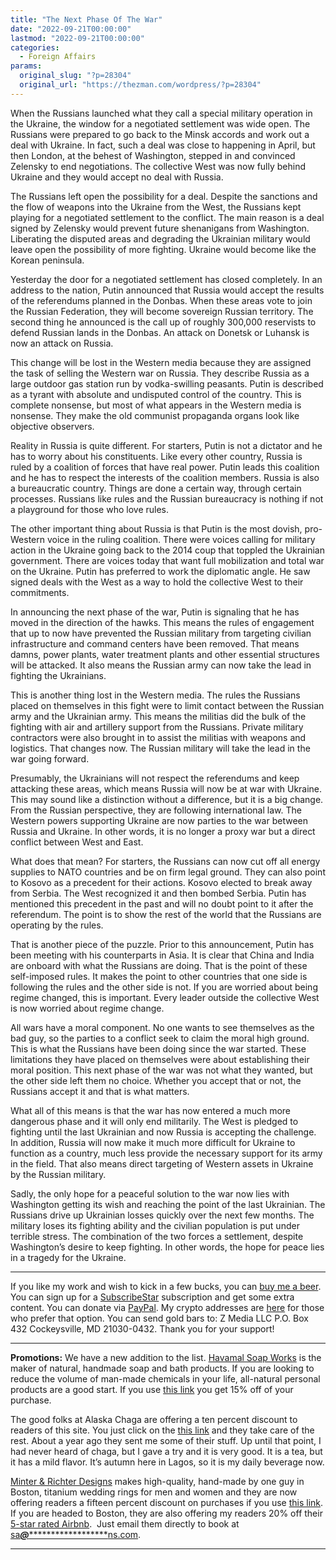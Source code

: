 ```yaml
---
title: "The Next Phase Of The War"
date: "2022-09-21T00:00:00"
lastmod: "2022-09-21T00:00:00"
categories:
  - Foreign Affairs
params:
  original_slug: "?p=28304"
  original_url: "https://thezman.com/wordpress/?p=28304"
---
```


When the Russians launched what they call a special military operation
in the Ukraine, the window for a negotiated settlement was wide open.
The Russians were prepared to go back to the Minsk accords and work out
a deal with Ukraine. In fact, such a deal was close to happening in
April, but then London, at the behest of Washington, stepped in and
convinced Zelensky to end negotiations. The collective West was now
fully behind Ukraine and they would accept no deal with Russia.

The Russians left open the possibility for a deal. Despite the sanctions
and the flow of weapons into the Ukraine from the West, the Russians
kept playing for a negotiated settlement to the conflict. The main
reason is a deal signed by Zelensky would prevent future shenanigans
from Washington. Liberating the disputed areas and degrading the
Ukrainian military would leave open the possibility of more fighting.
Ukraine would become like the Korean peninsula.

Yesterday the door for a negotiated settlement has closed completely. In
an address to the nation, Putin announced that Russia would accept the
results of the referendums planned in the Donbas. When these areas vote
to join the Russian Federation, they will become sovereign Russian
territory. The second thing he announced is the call up of roughly
300,000 reservists to defend Russian lands in the Donbas. An attack on
Donetsk or Luhansk is now an attack on Russia.

This change will be lost in the Western media because they are assigned
the task of selling the Western war on Russia. They describe Russia as a
large outdoor gas station run by vodka-swilling peasants. Putin is
described as a tyrant with absolute and undisputed control of the
country. This is complete nonsense, but most of what appears in the
Western media is nonsense. They make the old communist propaganda organs
look like objective observers.

Reality in Russia is quite different. For starters, Putin is not a
dictator and he has to worry about his constituents. Like every other
country, Russia is ruled by a coalition of forces that have real power.
Putin leads this coalition and he has to respect the interests of the
coalition members. Russia is also a bureaucratic country. Things are
done a certain way, through certain processes. Russians like rules and
the Russian bureaucracy is nothing if not a playground for those who
love rules.

The other important thing about Russia is that Putin is the most dovish,
pro-Western voice in the ruling coalition. There were voices calling for
military action in the Ukraine going back to the 2014 coup that toppled
the Ukrainian government. There are voices today that want full
mobilization and total war on the Ukraine. Putin has preferred to work
the diplomatic angle. He saw signed deals with the West as a way to hold
the collective West to their commitments.

In announcing the next phase of the war, Putin is signaling that he has
moved in the direction of the hawks. This means the rules of engagement
that up to now have prevented the Russian military from targeting
civilian infrastructure and command centers have been removed. That
means damns, power plants, water treatment plants and other essential
structures will be attacked. It also means the Russian army can now take
the lead in fighting the Ukrainians.

This is another thing lost in the Western media. The rules the Russians
placed on themselves in this fight were to limit contact between the
Russian army and the Ukrainian army. This means the militias did the
bulk of the fighting with air and artillery support from the Russians.
Private military contractors were also brought in to assist the militias
with weapons and logistics. That changes now. The Russian military will
take the lead in the war going forward.

Presumably, the Ukrainians will not respect the referendums and keep
attacking these areas, which means Russia will now be at war with
Ukraine. This may sound like a distinction without a difference, but it
is a big change. From the Russian perspective, they are following
international law. The Western powers supporting Ukraine are now parties
to the war between Russia and Ukraine. In other words, it is no longer a
proxy war but a direct conflict between West and East.

What does that mean? For starters, the Russians can now cut off all
energy supplies to NATO countries and be on firm legal ground. They can
also point to Kosovo as a precedent for their actions. Kosovo elected to
break away from Serbia. The West recognized it and then bombed Serbia.
Putin has mentioned this precedent in the past and will no doubt point
to it after the referendum. The point is to show the rest of the world
that the Russians are operating by the rules.

That is another piece of the puzzle. Prior to this announcement, Putin
has been meeting with his counterparts in Asia. It is clear that China
and India are onboard with what the Russians are doing. That is the
point of these self-imposed rules. It makes the point to other countries
that one side is following the rules and the other side is not. If you
are worried about being regime changed, this is important. Every leader
outside the collective West is now worried about regime change.

All wars have a moral component. No one wants to see themselves as the
bad guy, so the parties to a conflict seek to claim the moral high
ground. This is what the Russians have been doing since the war started.
These limitations they have placed on themselves were about establishing
their moral position. This next phase of the war was not what they
wanted, but the other side left them no choice. Whether you accept that
or not, the Russians accept it and that is what matters.

What all of this means is that the war has now entered a much more
dangerous phase and it will only end militarily. The West is pledged to
fighting until the last Ukrainian and now Russia is accepting the
challenge. In addition, Russia will now make it much more difficult for
Ukraine to function as a country, much less provide the necessary
support for its army in the field. That also means direct targeting of
Western assets in Ukraine by the Russian military.

Sadly, the only hope for a peaceful solution to the war now lies with
Washington getting its wish and reaching the point of the last
Ukrainian. The Russians drive up Ukrainian losses quickly over the next
few months. The military loses its fighting ability and the civilian
population is put under terrible stress. The combination of the two
forces a settlement, despite Washington’s desire to keep fighting. In
other words, the hope for peace lies in a tragedy for the Ukraine.

------------------------------------------------------------------------

If you like my work and wish to kick in a few bucks, you can
<a href="https://www.buymeacoffee.com/mujolulu" rel="noopener"
target="_blank">buy me a beer</a>. You can sign up for a
<a href="https://www.subscribestar.com/the-z-blog" rel="noopener"
target="_blank">SubscribeStar</a> subscription and get some extra
content. You can donate via <a
href="https://www.paypal.com/donate/?cmd=_s-xclick&amp;hosted_button_id=UDAS2Q8JYA6CN&amp;source=url"
rel="noopener" target="_blank">PayPal</a>. My crypto addresses are
<a href="https://thezman.com/wordpress/?page_id=22713" rel="noopener"
target="_blank">here</a> for those who prefer that option. You can send
gold bars to: Z Media LLC P.O. Box 432 Cockeysville, MD 21030-0432.
Thank you for your support!

------------------------------------------------------------------------

**Promotions:** We have a new addition to the list.
<a href="https://havamalsoapworks.com/" rel="noopener"
target="_blank">Havamal Soap Works</a> is the maker of natural, handmade
soap and bath products. If you are looking to reduce the volume of
man-made chemicals in your life, all-natural personal products are a
good start. If you use
<a href="https://havamalsoapworks.com/discount/ZMAN" rel="noopener"
target="_blank">this link</a> you get 15% off of your purchase.

The good folks at Alaska Chaga are offering a ten percent discount to
readers of this site. You just click on the
<a href="https://alaskachaga.us/discount/ZMAN" rel="noopener noreferrer"
target="_blank">this link</a> and they take care of the rest. About a
year ago they sent me some of their stuff. Up until that point, I had
never heard of chaga, but I gave a try and it is very good. It is a tea,
but it has a mild flavor. It’s autumn here in Lagos, so it is my daily
beverage now.

<a href="https://www.minterandrichterdesigns.com/"
rel="noreferrer nofollow noopener" target="_blank">Minter &amp; Richter
Designs</a> makes high-quality, hand-made by one guy in Boston, titanium
wedding rings for men and women and they are now offering readers a
fifteen percent discount on purchases if you use
<a href="https://www.minterandrichterdesigns.com/discount/ZMAN"
rel="noreferrer nofollow noopener" target="_blank">this link</a>.
<span class="highlight"><span class="colour"><span class="font"><span class="size">If
you are headed to Boston, they are also offering my readers 20% off
their <a
href="https://www.airbnb.com/users/7988017/listings?user_id=7988017&amp;s=3"
rel="noopener noreferrer" target="_blank">5-star rated Airbnb</a>.  Just
email them directly to book at
<a href="mailto:sa***@*********************ns.com"
data-original-string="sG2Kt+IhQcPh8GTdIYJFsQ==cb7OGU+MM1B5BBoNvg8vjZzKDbifVWLdommXB5ka5O490QiFnKshjEMo777v1oPwe/G"><span
class="apbct-email-encoder"
data-original-string="noKwVgkm8vw9C6XqOBKo5Q==cb7DiyScJNHNGNmr42Z9NtZKCoXiuOPF6AGLt8/rb//SAyGYjaQjVTJM9CHYDQbBH/X"
title="This contact has been encoded by Anti-Spam by CleanTalk. Click to decode. To finish the decoding make sure that JavaScript is enabled in your browser.">sa<span
class="apbct-blur">***</span>@<span
class="apbct-blur">*********************</span>ns.com</span></a>.</span></span></span></span>

------------------------------------------------------------------------
